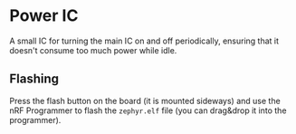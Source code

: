 # Power IC

A small IC for turning the main IC on and off periodically, ensuring that it doesn't consume too much power while idle.

## Flashing

Press the flash button on the board (it is mounted sideways) and use the nRF Programmer to flash the `zephyr.elf` file
(you can drag&drop it into the programmer).
